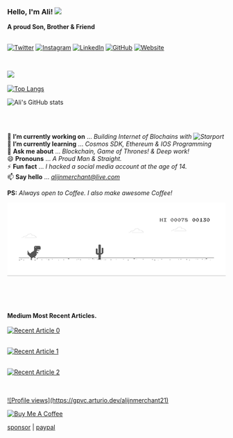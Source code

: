 <!--![Thinker | Coder | Implementer and Everything in between!](https://github.com/alijnmerchant21/alijnmerchant21/blob/master/My%20Movie%201.gif)-->
### Hello, I'm Ali! <img src="https://github.com/TheDudeThatCode/TheDudeThatCode/blob/master/Assets/Hi.gif" width="29px">
<p align="center">

**A proud Son, Brother & Friend** <br>
<br>
 
 <a href="https://twitter.com/Ali_the_Curios" target="_blank"><img src="https://raw.githubusercontent.com/arturssmirnovs/arturssmirnovs/master/tw.png" alt="Twitter" width="30"></a>
<a href="https://www.instagram.com/ali_the_curious/" target="_blank"><img src="https://raw.githubusercontent.com/arturssmirnovs/arturssmirnovs/master/ig.png" alt="Instagram" width="30"></a>
<a href="https://www.linkedin.com/in/alijnmerchant/" target="_blank"><img src="https://raw.githubusercontent.com/arturssmirnovs/arturssmirnovs/master/in.png" alt="LinkedIn" width="30"></a>
<a href="https://github.com/alijnmerchant21" target="_blank"><img src="https://raw.githubusercontent.com/arturssmirnovs/arturssmirnovs/master/git.png" alt="GitHub" width="30"></a>
<a href="https://alijnmerchant.com" target="_blank"><img src="https://raw.githubusercontent.com/arturssmirnovs/arturssmirnovs/master/www.png" alt="Website" width="30"></a>
 
<br>
 
![](https://camo.githubusercontent.com/992babdffd8c74a1502de375fbdf7e4d54773242/68747470733a2f2f6d656469612e67697068792e636f6d2f6d656469612f53576f536b4e36447854737a71494b4571762f67697068792e676966)


<!-- Most used languages -->
<!-- [![Top Langs](https://github-readme-stats.vercel.app/api/top-langs/?username=alijnmerchant21&langs_count=20)](https://github.com/alijnmerchant21/github-readme-stats) -->
 [![Top Langs](https://github-readme-stats.vercel.app/api/top-langs/?username=alijnmerchant21&langs_count=8)](https://github.com/alijnmerchant21/github-readme-stats)
<!-- Most used languages end here -->
 
<!-- Github stat -->
<!-- ![Ali's GitHub stats](https://github-readme-stats.vercel.app/api?username=alijnmerchant21&count_private=true&show_icons=true) -->
![Ali's GitHub stats](https://github-readme-stats.vercel.app/api?username=alijnmerchant21&show_icons=true&theme=radical)
<!-- stats end here -->


<br>
<br>

🔭 **I’m currently working on** ... *Building Internet of Blochains with ![Starport](http://starport.com/)*<br>
🌱 **I’m currently learning** ... *Cosmos SDK, Ethereum & IOS Programming*<br>
💬 **Ask me about** ... *Blockchain, Game of Thrones! & Deep work!*<br>
😄 **Pronouns** ... *A Proud Man & Straight.*<br>
⚡ **Fun fact** ... *I hacked a social media account at the age of 14.*<br>
📫 **Say hello** ... *alijnmerchant@live.com* <br>
 <!-- 🤔 **I’m looking for help with** ... *Funding for LAW school.* *Send funds through* [PayPal.](https://paypal.me/alijnmerchant) *Message me for details*-->

**PS:** *Always open to Coffee. I also make awesome Coffee!* <br>

![Dino](https://github.com/alijnmerchant21/alijnmerchant21/blob/master/dino.gif)

<br> <br> <br>

**Medium Most Recent Articles.** <br><br>
<a target="_blank" href="https://github-readme-medium-recent-article.vercel.app/medium/@ali-the-curious/0"><img src="https://github-readme-medium-recent-article.vercel.app/medium/@ali-the-curious/0" alt="Recent Article 0"> <br> <br>
 
 <a target="_blank" href="https://github-readme-medium-recent-article.vercel.app/medium/@ali-the-curious/1"><img src="https://github-readme-medium-recent-article.vercel.app/medium/@ali-the-curious/1" alt="Recent Article 1"> <br> <br>
  
  <a target="_blank" href="https://github-readme-medium-recent-article.vercel.app/medium/@ali-the-curious/2"><img src="https://github-readme-medium-recent-article.vercel.app/medium/@ali-the-curious/1" alt="Recent Article 2"> <br> <br>
  
 <br>
![Profile views](https://gpvc.arturio.dev/alijnmerchant21)

<a href="https://www.buymeacoffee.com/alijnmerchant" target="_blank"><img src="https://cdn.buymeacoffee.com/buttons/default-white.png" alt="Buy Me A Coffee" style="height: 8px !important;width: 17px !important;" ></a>

[sponsor](https://github.com/sponsors/alijnmerchant21) | [paypal](https://paypal.me/alijnmerchant)
 
